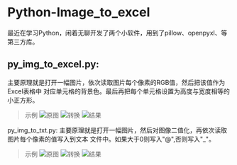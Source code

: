 # Python-Image_to_excel
最近在学习Python，闲着无聊开发了两个小软件，用到了pillow、openpyxl、等第三方库。

## py_img_to_excel.py:
主要原理就是打开一幅图片，依次读取图片每个像素的RGB值，然后把该值作为Excel表格中
对应单元格的背景色。最后再把每个单元格设置为高度与宽度相等的小正方形。

> 示例
![原图](https://raw.githubusercontent.com/WHJWNAVY/myImage/master/PicGo20200518102246.png)
![转换](https://raw.githubusercontent.com/WHJWNAVY/myImage/master/PicGo20200518102410.png)
![结果](https://raw.githubusercontent.com/WHJWNAVY/myImage/master/PicGo20200518102449.png)

py_img_to_txt.py:
主要原理就是打开一幅图片，然后对图像二值化，再依次读取图片每个像素的值写入到文本
文件中。如果大于0则写入"@",否则写入"_"。
> 示例
![原图](https://raw.githubusercontent.com/WHJWNAVY/myImage/master/PicGo20200518102246.png)
![转换](https://raw.githubusercontent.com/WHJWNAVY/myImage/master/PicGo20200518103305.png)
![结果](https://raw.githubusercontent.com/WHJWNAVY/myImage/master/PicGo20200518103331.png)
